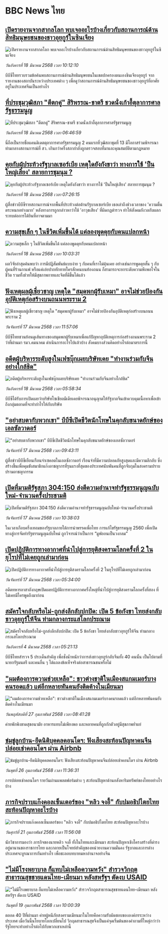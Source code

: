 # BBC News ไทย## [เปิดรายงานจากสากลโลก พบเจออะไรบ้างเกี่ยวกับสถานการณ์ด้านสิทธิมนุษยชนของชาวอุยกูร์ในซินเจียง](https://www.bbc.com/thai/articles/cyve12g4r22o?at_campaign=githubrss)![เปิดรายงานจากสากลโลก พบเจออะไรบ้างเกี่ยวกับสถานการณ์ด้านสิทธิมนุษยชนของชาวอุยกูร์ในซินเจียง](https://ichef.bbci.co.uk/ace/standard/240/cpsprodpb/8577/live/696fe090-02f8-11f0-8c3d-b7dcc7510cb1.jpg)_วันอังคารที่ 18 มีนาคม 2568 เวลา 10:12:10_บีบีซีไทยรวบรวมข้อค้นพบสถานการณ์ด้านสิทธิมนุษยชนในเขตปกครองตนเองซินเจียงอุยกูร์ จากรายงานของสถาบันระหว่างประเทศต่าง ๆ เพื่อดูว่าสถานการณ์ด้านสิทธิมนุษยชนของชาวอุยกูร์ที่อาศัยอยู่ในประเทศจีนเป็นอย่างไร## [ที่ประชุมวุฒิสภา "ตีตกคู่" สิริพรรณ-ชาตรี ชวดนั่งเก้าอี้ตุลาการศาลรัฐธรรมนูญ](https://www.bbc.com/thai/articles/cm2nr7np013o?at_campaign=githubrss)![ที่ประชุมวุฒิสภา "ตีตกคู่" สิริพรรณ-ชาตรี ชวดนั่งเก้าอี้ตุลาการศาลรัฐธรรมนูญ](https://ichef.bbci.co.uk/ace/standard/240/cpsprodpb/c4f8/live/a5abf6c0-03c0-11f0-bbde-f372f8924428.jpg)_วันอังคารที่ 18 มีนาคม 2568 เวลา 06:46:59_นี่ถือเป็นรายชื่อแคนดิเดตตุลาการศาลรัฐธรรมนูญ 2 คนแรกที่วุฒิสภาชุดที่ 13 มีโอกาสร่วมพิจารณา ท่ามกลางสถานการณ์ที่ สว. เกินกว่าครึ่งสภากำลังถูกตรวจสอบที่มาและคุณสมบัติตามกฎหมาย## [คุยกับผู้ประท้วงรัฐบาลเซอร์เบีย เหตุใดยังกังขาว่า ทางการใช้ 'ปืนใหญ่เสียง' สลายการชุมนุม ?](https://www.bbc.com/thai/articles/cx2e1yqwkryo?at_campaign=githubrss)![คุยกับผู้ประท้วงรัฐบาลเซอร์เบีย เหตุใดยังกังขาว่า ทางการใช้ 'ปืนใหญ่เสียง' สลายการชุมนุม ?](https://ichef.bbci.co.uk/ace/standard/240/cpsprodpb/eb91/live/306d2d50-034a-11f0-a8b1-950887ddc6e5.jpg)_วันอังคารที่ 18 มีนาคม 2568 เวลา 07:26:15_ผู้สื่อข่าวบีบีซีรายสถานการณ์จากพื้นที่ประท้วงต่อต้านรัฐบาลเซอร์เบีย เธอเล่าถึงช่วงเวลาของ 'ความตื่นตระหนกอย่างมาก' หลังทางการถูกกล่าวหาว่าใช้ 'อาวุธเสียง' ที่ผิดกฎตำรวจ ทำให้สังคมกังวลกับผลกระทบต่อการได้ยินที่อาจตามมา## [ความสุขเล็ก ๆ ในชีวิตเพิ่มขึ้นได้ แค่ลองพูดคุยกับคนแปลกหน้า](https://www.bbc.com/thai/articles/c62k4q4n0d2o?at_campaign=githubrss)![ความสุขเล็ก ๆ ในชีวิตเพิ่มขึ้นได้ แค่ลองพูดคุยกับคนแปลกหน้า](https://ichef.bbci.co.uk/ace/standard/240/cpsprodpb/11eb/live/cb19a0c0-fe83-11ef-a0d9-29ad7a7f0cf2.jpg)_วันอังคารที่ 18 มีนาคม 2568 เวลา 10:03:31_ผลวิจัยล่าสุดค้นพบว่า การมีปฏิสัมพันธ์แบบง่าย ๆ กับคนที่เราไม่คุ้นเคย อย่างเช่นการพูดคุยสั้น ๆ กับผู้คนที่ร้านกาแฟ หรือแค่เอ่ยปากทักทายใครสักคนบนท้องถนน ก็สามารถจะยกระดับความพึงพอใจในชีวิต รวมทั้งช่วยให้มีสุขภาพกายและจิตที่ดีขึ้นได้แล้ว## [ฟังเหตุผลผู้เชี่ยวชาญ เหตุใด "สมุดพกผู้รับเหมา" อาจไม่ช่วยป้องกันอุบัติเหตุก่อสร้างบนถนนพระราม 2](https://www.bbc.com/thai/articles/cx2g35621rmo?at_campaign=githubrss)![ฟังเหตุผลผู้เชี่ยวชาญ เหตุใด "สมุดพกผู้รับเหมา" อาจไม่ช่วยป้องกันอุบัติเหตุก่อสร้างบนถนนพระราม 2](https://ichef.bbci.co.uk/ace/standard/240/cpsprodpb/f555/live/84be8920-0328-11f0-8c3d-b7dcc7510cb1.jpg)_วันจันทร์ที่ 17 มีนาคม 2568 เวลา 11:57:06_บีบีซีไทยชวนย้อนดูเส้นทางของสมุดพกผู้รับเหมาเพื่อแก้ปัญหาอุบัติเหตุการก่อสร้างถนนพระราม 2 ว่าที่ผ่านมา รมว.คมนาคม ดำเนินการอะไรไปแล้วบ้าง สังคมบางส่วนคิดอย่างไรต่อมาตรการนี้## [อดีตผู้บริหารระดับสูงในเฟซบุ๊กเผยบริษัทเคย "ทำงานร่วมกับจีนอย่างใกล้ชิด"](https://www.bbc.com/thai/articles/cly8z70x28no?at_campaign=githubrss)![อดีตผู้บริหารระดับสูงในเฟซบุ๊กเผยบริษัทเคย "ทำงานร่วมกับจีนอย่างใกล้ชิด"](https://ichef.bbci.co.uk/ace/standard/240/cpsprodpb/355c/live/da2d5260-fda1-11ef-8c03-7dfdbeeb2526.jpg)_วันอังคารที่ 18 มีนาคม 2568 เวลา 05:58:34_บีบีซีได้รับการเปิดเผยว่าบริษัทโซเชียลมีเดียเคยพิจารณาอนุญาตให้รัฐบาลจีนเข้าควบคุมเนื้อหาเพื่อเข้าถึงกลุ่มตลาดที่จะทำกำไรให้กับบริษัท## ["อย่าสบตากับพวกเขา" บีบีซีเปิดชีวิตนักโทษในคุกลับขนาดยักษ์ของเอลซัลวาดอร์](https://www.bbc.com/thai/articles/cy8312ejyxmo?at_campaign=githubrss)!["อย่าสบตากับพวกเขา" บีบีซีเปิดชีวิตนักโทษในคุกลับขนาดยักษ์ของเอลซัลวาดอร์](https://ichef.bbci.co.uk/ace/standard/240/cpsprodpb/0411/live/9b427e40-c67a-11ee-b99a-bfc24b8a5e43.jpg)_วันจันทร์ที่ 17 มีนาคม 2568 เวลา 09:43:11_ผู้สื่อข่าวบีบีซีเยือนเรือนจำเซคอตในเอลซัลวาดอร์ เรือนจำที่มีความปลอดภัยสูงสุดและมีความลึกลับ ซึ่งสร้างขึ้นเพื่อคุมขังสมาชิกแก๊งอาชญากรที่รุนแรงที่สุดของประเทศนับพันคนที่ถูกจับกุมในสงครามปราบปรามอาชญากรรม## [เปิดที่มามติรัฐสภา 304:150 ส่งตีความอำนาจทำรัฐธรรมนูญฉบับใหม่-จำนวนครั้งประชามติ](https://www.bbc.com/thai/articles/cgq9kekpnjzo?at_campaign=githubrss)![เปิดที่มามติรัฐสภา 304:150 ส่งตีความอำนาจทำรัฐธรรมนูญฉบับใหม่-จำนวนครั้งประชามติ](https://ichef.bbci.co.uk/ace/standard/240/cpsprodpb/8a28/live/b6edb9e0-0308-11f0-96e1-cb441fdfcce2.jpg)_วันจันทร์ที่ 17 มีนาคม 2568 เวลา 10:38:03_ในเวลาเกือบครึ่งเทอมของรัฐบาลภายใต้การนำพรรคเพื่อไทย การแก้ไขรัฐธรรมนูญ 2560 เพื่อเปิดทางสู่การจัดทำรัฐธรรมนูญฉบับใหม่ ถูกวิจารณ์ว่าเป็นการ “มูฟออนเป็นวงกลม”## [เปิดปฏิบัติการทางอากาศที่นำไปสู่การยุติสงครามโลกครั้งที่ 2 ในยุโรปที่ไม่เคยถูกเล่ามาก่อน](https://www.bbc.com/thai/articles/c20ldpx51dqo?at_campaign=githubrss)![เปิดปฏิบัติการทางอากาศที่นำไปสู่การยุติสงครามโลกครั้งที่ 2 ในยุโรปที่ไม่เคยถูกเล่ามาก่อน](https://ichef.bbci.co.uk/ace/standard/240/cpsprodpb/ed30/live/49cc5ff0-f9cc-11ef-9e61-71ee71f26eb1.jpg)_วันจันทร์ที่ 17 มีนาคม 2568 เวลา 05:34:00_อดีตทหารอาสาอังกฤษเปิดเผยปฏิบัติการทางอากาศครั้งใหญ่ที่นำไปสู่การยุติสงครามโลกครั้งที่สอง ที่ไม่เคยมีใครพูดถึงมาก่อน## [สมัครใจกลับหรือไม่-ถูกส่งลึกลับปกปิด: เปิด 5 ข้อกังขา ไทยส่งกลับชาวอุยกูร์ให้จีน ท่ามกลางกระแสโลกประณาม](https://www.bbc.com/thai/articles/cj677j4r6jno?at_campaign=githubrss)![สมัครใจกลับหรือไม่-ถูกส่งลึกลับปกปิด: เปิด 5 ข้อกังขา ไทยส่งกลับชาวอุยกูร์ให้จีน ท่ามกลางกระแสโลกประณาม](https://ichef.bbci.co.uk/ace/standard/240/cpsprodpb/b503/live/bfb85050-f5c3-11ef-97ab-abb74cabf06c.jpg)_วันอังคารที่ 4 มีนาคม 2568 เวลา 05:21:13_บีบีซีไทยสำรวจ 5 ประเด็นสำคัญ เพื่อชั่งน้ำหนักว่าการส่งชาวอุยกูร์กลับจีนทั้ง 40 คนนั้น เป็นไปตามที่นายกรัฐมนตรี และคนอื่น ๆ ได้แถลงข้อเท็จจริงต่อสาธารณชนหรือไม่## ["ผมต้องการความช่วยเหลือ": ชาวต่างชาติในเมืองสแกมเมอร์บางคนรอดแล้ว แต่อีกหลายพันคนยังติดค้างในเมียนมา](https://www.bbc.com/thai/articles/cdx229ek55qo?at_campaign=githubrss)!["ผมต้องการความช่วยเหลือ": ชาวต่างชาติในเมืองสแกมเมอร์บางคนรอดแล้ว แต่อีกหลายพันคนยังติดค้างในเมียนมา](https://ichef.bbci.co.uk/ace/standard/240/cpsprodpb/cac7/live/60c82030-f4b9-11ef-9e61-71ee71f26eb1.jpg)_วันพฤหัสบดีที่ 27 กุมภาพันธ์ 2568 เวลา 08:41:28_ค่ายพักพิงขาดสุขอนามัย อาหารแทบไม่เพียงพอ และหลายคนที่ถูกกักตัวอยู่มีสุขภาพย่ำแย่## [ข่มขู่ลูกบ้าน-ยึดนิติบุคคลคอนโดฯ: ฟังเสียงสะท้อนปัญหาคนจีนปล่อยเช่าคอนโดฯ ผ่าน Airbnb](https://www.bbc.com/thai/articles/c5y920wzjvxo?at_campaign=githubrss)![ข่มขู่ลูกบ้าน-ยึดนิติบุคคลคอนโดฯ: ฟังเสียงสะท้อนปัญหาคนจีนปล่อยเช่าคอนโดฯ ผ่าน Airbnb](https://ichef.bbci.co.uk/ace/standard/240/cpsprodpb/a700/live/73f34de0-f42f-11ef-896e-d7e7fb1719a4.jpg)_วันพุธที่ 26 กุมภาพันธ์ 2568 เวลา 11:36:31_การปล่อยเช่าคอนโดฯ รายวันผ่านแพลตฟอร์มต่าง ๆ สะท้อนปัญหาด้านอสังหาริมทรัพย์ของไทยอย่างไรบ้าง## [ภารกิจปราบแก๊งคอลเซ็นเตอร์ของ "หลิว จงอี้" กับปมอธิปไตยไทย สะท้อนปัญหาอะไรบ้าง](https://www.bbc.com/thai/articles/c1jpd14n122o?at_campaign=githubrss)![ภารกิจปราบแก๊งคอลเซ็นเตอร์ของ "หลิว จงอี้" กับปมอธิปไตยไทย สะท้อนปัญหาอะไรบ้าง](https://ichef.bbci.co.uk/ace/standard/240/cpsprodpb/d8c9/live/8bfa5a90-f043-11ef-a319-fb4e7360c4ec.jpg)_วันศุกร์ที่ 21 กุมภาพันธ์ 2568 เวลา 11:56:08_นักวิชาการมองว่า ภารกิจของนายหลิว จงอี้ ทั้งในไทยและเมียนมา สะท้อนปัญหาเชิงโครงสร้างที่ดำรงอยู่มานานของราชการไทย และกลายเป็นโจทย์สำคัญของหน่วยงานความมั่นคง รัฐบาลและการต่างประเทศจะบูรณาการกันอย่างไร เพื่อชะลอบทบาทมหาอำนาจอย่างจีน## ["ไม่มีโรงพยาบาล ก็แทบไม่เหลือความหวัง" สำรวจวิกฤตสาธารณสุขชายแดนไทย-เมียนมา หลังสหรัฐฯ ตัดงบ USAID](https://www.bbc.com/thai/articles/cpqlgdvwyleo?at_campaign=githubrss)!["ไม่มีโรงพยาบาล ก็แทบไม่เหลือความหวัง" สำรวจวิกฤตสาธารณสุขชายแดนไทย-เมียนมา หลังสหรัฐฯ ตัดงบ USAID](https://ichef.bbci.co.uk/ace/standard/240/cpsprodpb/5042/live/0e66d0b0-ee9d-11ef-a319-fb4e7360c4ec.jpg)_วันพุธที่ 19 กุมภาพันธ์ 2568 เวลา 10:00:39_ตลอด 40 ปีที่ผ่านมา ค่ายผู้หนีภัยสงครามเมียนมาในไทยคือความรับผิดชอบขององค์กรระหว่างประเทศ เมื่อวันนี้นโยบายโลกเปลี่ยนไป วิกฤตสาธารณสุขจึงเป็นแค่จุดเริ่มต้นของคำถามที่ใหญ่กว่าว่า รัฐไทยจะทำอย่างไรต่อไปกับพวกเขาเหล่านี้